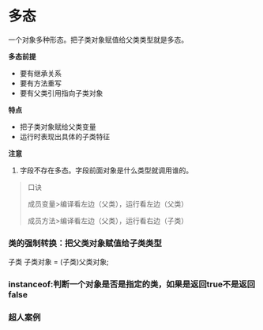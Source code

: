 # 多态

一个对象多种形态。把子类对象赋值给父类类型就是多态。

**多态前提**
  - 要有继承关系
  - 要有方法重写
  - 要有父类引用指向子类对象

**特点**
- 把子类对象赋给父类变量
- 运行时表现出具体的子类特征

**注意**
1. 字段不存在多态。字段前面对象是什么类型就调用谁的。
>口诀
>
>成员变量>编译看左边（父类），运行看左边（父类）
>
>成员方法>编译看左边（父类），运行看右边（子类）

### 类的强制转换：把父类对象赋值给子类类型

子类 子类对象 = (子类)父类对象;
### instanceof:判断一个对象是否是指定的类，如果是返回true不是返回false

### 超人案例
